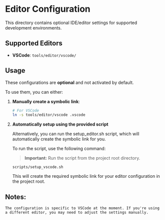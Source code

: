 # Editor Configuration

This directory contains optional IDE/editor settings for supported development environments.

## Supported Editors

- **VSCode**: `tools/editor/vscode/`

## Usage

These configurations are **optional** and not activated by default.

To use them, you can either:

1. **Manually create a symbolic link**:

	```bash
	# For VSCode
	ln -s tools/editor/vscode .vscode
	```

2. **Automatically setup using the provided script**

	Alternatively, you can run the setup_editor.sh script, which will automatically create the symbolic link for you.

	To run the script, use the following command:

	> **Important:** Run the script from the project root directory.
	
	```
	scripts/setup_vscode.sh
	```

	This will create the required symbolic link for your editor configuration in the project root.

## Notes:

	The configuration is specific to VSCode at the moment. If you're using a different editor, you may need to adjust the settings manually.